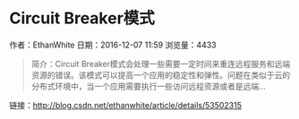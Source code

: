 # Circuit Breaker模式
作者：EthanWhite
日期：2016-12-07 11:59
浏览量：4433
> 简介：Circuit Breaker模式会处理一些需要一定时间来重连远程服务和远端资源的错误。该模式可以提高一个应用的稳定性和弹性。问题在类似于云的分布式环境中，当一个应用需要执行一些访问远程资源或者是远端...

 链接：http://blog.csdn.net/ethanwhite/article/details/53502315
